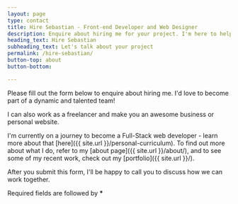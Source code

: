 ```yaml
---
layout: page
type: contact
title: Hire Sebastian - Front-end Developer and Web Designer
description: Enquire about hiring me for your project. I'm here to help you make it a reality.
heading_text: Hire Sebastian
subheading_text: Let's talk about your project
permalink: /hire-sebastian/
button-top: about
button-bottom:

---
```


Please fill out the form below to enquire about hiring me. I'd love to become part of a dynamic and talented team!

I can also work as a freelancer and make you an awesome business or personal website.

I'm currently on a journey to become a Full-Stack web developer - learn more about that [here]({{ site.url }}/personal-curriculum). To find out more about what I do, refer to my [about page]({{ site.url }}/about/), and to see some of my recent work, check out my [portfolio]({{ site.url }}/).

After you submit this form, I'll be happy to call you to discuss how we can work together.

Required fields are followed by __*__
  

